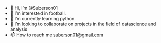 - 👋 Hi, I’m @Suberson01
- 👀 I’m interested in football.
- 🌱 I’m currently learning python.
- 💞️ I’m looking to collaborate on projects in the field of datascience and analysis
- 📫 How to reach me suberson01@gmail.com


